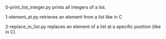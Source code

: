 0-print_list_integer.py prints all integers of a list.

1-element_at.py retrieves an element from a list like in C

2-replace_in_list.py replaces an element of a list at a specific position (like in C).
